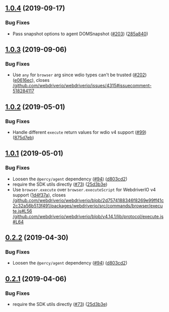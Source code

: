 ## [1.0.4](https://github.com/percy/percy-webdriverio/compare/v1.0.3...v1.0.4) (2019-09-17)


### Bug Fixes

* Pass snapshot options to agent DOMSnapshot ([#203](https://github.com/percy/percy-webdriverio/issues/203)) ([285a840](https://github.com/percy/percy-webdriverio/commit/285a840))

## [1.0.3](https://github.com/percy/percy-webdriverio/compare/v1.0.2...v1.0.3) (2019-09-06)


### Bug Fixes

* Use `any` for `browser` arg since wdio types can't be trusted ([#202](https://github.com/percy/percy-webdriverio/issues/202)) ([e0616ec](https://github.com/percy/percy-webdriverio/commit/e0616ec)), closes [/github.com/webdriverio/webdriverio/issues/4315#issuecomment-518284117](https://github.com//github.com/webdriverio/webdriverio/issues/4315/issues/issuecomment-518284117)

## [1.0.2](https://github.com/percy/percy-webdriverio/compare/v1.0.1...v1.0.2) (2019-05-01)


### Bug Fixes

* Handle different `execute` return values for wdio v4 support ([#99](https://github.com/percy/percy-webdriverio/issues/99)) ([875d7eb](https://github.com/percy/percy-webdriverio/commit/875d7eb))

## [1.0.1](https://github.com/percy/percy-webdriverio/compare/v1.0.0...v1.0.1) (2019-05-01)


### Bug Fixes

* Loosen the `@percy/agent` dependency ([#94](https://github.com/percy/percy-webdriverio/issues/94)) ([d803cd2](https://github.com/percy/percy-webdriverio/commit/d803cd2))
* require the SDK utils directly ([#73](https://github.com/percy/percy-webdriverio/issues/73)) ([25d3b3e](https://github.com/percy/percy-webdriverio/commit/25d3b3e))
* Use `browser.execute` over `browser.executeScript` for WebdriverIO v4 support ([1d4f37a](https://github.com/percy/percy-webdriverio/commit/1d4f37a)), closes [/github.com/webdriverio/webdriverio/blob/2d7574188346f8269e99ff41c2c32a56b513f491/packages/webdriverio/src/commands/browser/execute.js#L56](https://github.com//github.com/webdriverio/webdriverio/blob/2d7574188346f8269e99ff41c2c32a56b513f491/packages/webdriverio/src/commands/browser/execute.js/issues/L56) [/github.com/webdriverio/webdriverio/blob/v4.14.1/lib/protocol/execute.js#L64](https://github.com//github.com/webdriverio/webdriverio/blob/v4.14.1/lib/protocol/execute.js/issues/L64)

## [0.2.2](https://github.com/percy/percy-webdriverio/compare/v0.2.1...v0.2.2) (2019-04-30)


### Bug Fixes

* Loosen the `@percy/agent` dependency ([#94](https://github.com/percy/percy-webdriverio/issues/94)) ([d803cd2](https://github.com/percy/percy-webdriverio/commit/d803cd2))

## [0.2.1](https://github.com/percy/percy-webdriverio/compare/v0.2.0...v0.2.1) (2019-04-06)


### Bug Fixes

* require the SDK utils directly ([#73](https://github.com/percy/percy-webdriverio/issues/73)) ([25d3b3e](https://github.com/percy/percy-webdriverio/commit/25d3b3e))

